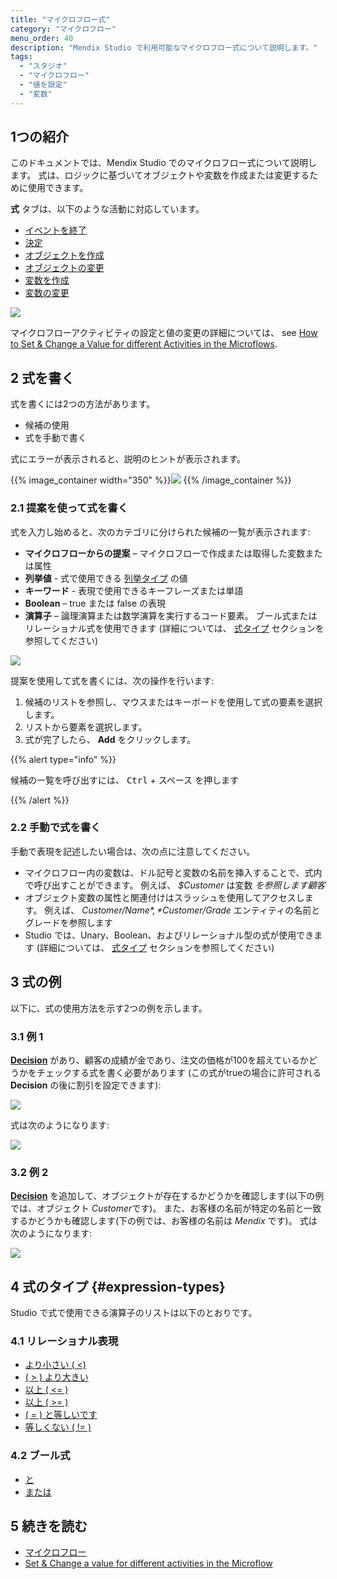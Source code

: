 ```yaml
---
title: "マイクロフロー式"
category: "マイクロフロー"
menu_order: 40
description: "Mendix Studio で利用可能なマイクロフロー式について説明します。"
tags:
  - "スタジオ"
  - "マイクロフロー"
  - "値を設定"
  - "変数"
---
```


## 1つの紹介

このドキュメントでは、Mendix Studio でのマイクロフロー式について説明します。 式は、ロジックに基づいてオブジェクトや変数を作成または変更するために使用できます。

**式** タブは、以下のような活動に対応しています。

*  [イベントを終了](/refguide/end-event)
*  [決定](microflows-decision)
*  [オブジェクトを作成](/refguide/create-object)
*  [オブジェクトの変更](/refguide/change-object)
*  [変数を作成](/refguide/create-variable)
*  [変数の変更](/refguide/change-variable)

![](attachments/microflows-expressions/expression-tab.png)

マイクロフローアクティビティの設定と値の変更の詳細については、 see [How to Set & Change a Value for different Activities in the Microflows](microflows-setting-and-changing-value).

## 2 式を書く

式を書くには2つの方法があります。

* 候補の使用
* 式を手動で書く

式にエラーが表示されると、説明のヒントが表示されます。

{{% image_container width="350" %}}![](attachments/microflows-expressions/expression-error.png)
{{% /image_container %}}

### 2.1 提案を使って式を書く

式を入力し始めると、次のカテゴリに分けられた候補の一覧が表示されます:

* **マイクロフローからの提案** – マイクロフローで作成または取得した変数または属性
* **列挙値** - 式で使用できる [列挙タイプ](domain-models-enumeration) の値
* **キーワード** - 表現で使用できるキーフレーズまたは単語
* **Boolean** – true または false の表現
* **演算子** – 論理演算または数学演算を実行するコード要素。 ブール式またはリレーショナル式を使用できます (詳細については、 [式タイプ](#expression-types) セクションを参照してください)

![](attachments/microflows-expressions/expressions-list.png)

提案を使用して式を書くには、次の操作を行います:

1. 候補のリストを参照し、マウスまたはキーボードを使用して式の要素を選択します。
2. リストから要素を選択します。
4. 式が完了したら、 **Add** をクリックします。

{{% alert type="info" %}}

候補の一覧を呼び出すには、 <kbd>Ctrl</kbd> + <kbd>スペース</kbd> を押します

{{% /alert %}}

### 2.2 手動で式を書く

手動で表現を記述したい場合は、次の点に注意してください。

* マイクロフロー内の変数は、ドル記号と変数の名前を挿入することで、式内で呼び出すことができます。 例えば、 *$Customer* は変数 *を参照します顧客*
* オブジェクト変数の属性と関連付けはスラッシュを使用してアクセスします。 例えば、 *$Customer/Name*, *$Customer/Grade* エンティティの名前とグレードを参照します
* Studio では、Unary、Boolean、およびリレーショナル型の式が使用できます (詳細については、 [式タイプ](#expression-types) セクションを参照してください)

## 3 式の例

以下に、式の使用方法を示す2つの例を示します。

### 3.1 例 1

**[Decision](microflows-decision)** があり、顧客の成績が金であり、注文の価格が100を超えているかどうかをチェックする式を書く必要があります (この式がtrueの場合に許可される **Decision** の後に割引を設定できます):

![](attachments/microflows-expressions/example-decision.png)

式は次のようになります:

![](attachments/microflows-expressions/expression-decision.png)

### 3.2 例 2

**[Decision](microflows-decision)** を追加して、オブジェクトが存在するかどうかを確認します(以下の例では、オブジェクト *Customer*です)。 また、お客様の名前が特定の名前と一致するかどうかも確認します(下の例では、お客様の名前は *Mendix* です)。 式は次のようになります:

![](attachments/microflows-expressions/customer-empty-and-name-example.png)

## 4 式のタイプ {#expression-types}

Studio で式で使用できる演算子のリストは以下のとおりです。

### 4.1 リレーショナル表現

* [より小さい ( <)](/refguide/relational-expressions)
* [( > ) より大きい](/refguide/relational-expressions)
* [以上 ( <= )](/refguide/relational-expressions)
* [以上 ( >= )](/refguide/relational-expressions)
* [( = ) と等しいです](/refguide/relational-expressions)
* [等しくない ( != )](/refguide/relational-expressions)

### 4.2 ブール式

* [と](/refguide/boolean-expressions)
* [または](/refguide/boolean-expressions)

## 5 続きを読む

* [マイクロフロー](マイクロフロー)
* [Set & Change a value for different activities in the Microflow](microflows-setting-and-changing-value)
